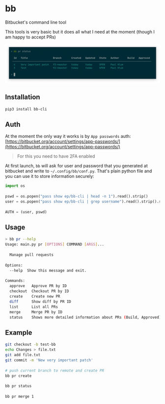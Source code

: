 # bb

Bitbucket's command line tool

This tools is very basic but it does all what I need at the moment (though I am happy to accept PRs)

![bb screenshot](screenshot.png)

## Installation

```sh
pip3 install bb-cli
```

## Auth

At the moment the only way it works is by `App passwords` auth: [https://bitbucket.org/account/settings/app-passwords/](https://bitbucket.org/account/settings/app-passwords/)

> For this you need to have 2FA enabled

At first launch, `bb` will ask for user and password that you generated at bitbucket and write to `~/.config/bb/conf.py`. That's plain python file and you can use it to store information securely:

```python
import os

pswd = os.popen("pass show ep/bb-cli | head -n 1").read().strip()
user = os.popen("pass show ep/bb-cli | grep username").read().strip().split(" ")[-1]

AUTH = (user, pswd)
```

## Usage

```sh
> bb pr --help
Usage: main.py pr [OPTIONS] COMMAND [ARGS]...

  Manage pull requests

Options:
  --help  Show this message and exit.

Commands:
  approve   Approve PR by ID
  checkout  Checkout PR by ID
  create    Create new PR
  diff      Show diff by PR ID
  list      List all PRs
  merge     Merge PR by ID
  status    Shows more detailed information about PRs (Build, Approved) but...
```

## Example

```sh
git checkout -b test-bb
echo Changes > file.txt
git add file.txt
git commit -m 'New very important patch'

# push current branch to remote and create PR
bb pr create

bb pr status

bb pr merge 1
```
